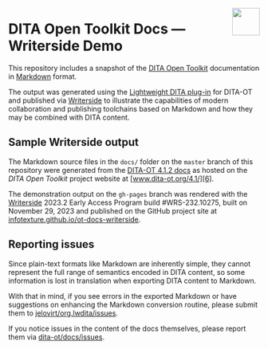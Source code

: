 <a href="https://www.dita-ot.org"><img src="https://www.dita-ot.org/images/dita-ot-logo.svg" align="right" height="55"></a>

# DITA Open Toolkit Docs — Writerside Demo

This repository includes a snapshot of the [DITA Open Toolkit][1] documentation in [Markdown][2] format.

The output was generated using the [Lightweight DITA plug-in][3] for DITA-OT and published via [Writerside][4] to illustrate the capabilities of modern collaboration and publishing toolchains based on Markdown and how they may be combined with DITA content.

## Sample Writerside output

The Markdown source files in the `docs/` folder on the `master` branch of this repository were generated from the [DITA-OT 4.1.2 docs][5] as hosted on the _DITA Open Toolkit_ project website at [www.dita-ot.org/4.1/][6].

The demonstration output on the `gh-pages` branch was rendered with the [Writerside][4] 2023.2 Early Access Program build #WRS-232.10275, built on November 29, 2023 and published on the GitHub project site at [infotexture.github.io/ot-docs-writerside][7].

## Reporting issues

Since plain-text formats like Markdown are inherently simple, they cannot represent the full range of semantics encoded in DITA content, so some information is lost in translation when exporting DITA content to Markdown.

With that in mind, if you see errors in the exported Markdown or have suggestions on enhancing the Markdown conversion routine, please submit them to [jelovirt/org.lwdita/issues][8].

If you notice issues in the content of the docs themselves, please report them via [dita-ot/docs/issues][9].

[1]: https://www.dita-ot.org
[2]: https://daringfireball.net/projects/markdown/
[3]: https://github.com/jelovirt/org.lwdita
[4]: https://www.jetbrains.com/writerside/
[5]: https://github.com/dita-ot/docs/tree/4.1.2
[6]: https://www.dita-ot.org/4.1/
[7]: https://infotexture.github.io/ot-docs-writerside/
[8]: https://github.com/jelovirt/org.lwdita/issues
[9]: https://github.com/dita-ot/docs/issues
